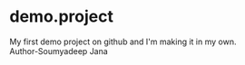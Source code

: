# demo.project
My first demo project on github and I'm making it in my own.
<br>
Author-Soumyadeep Jana
